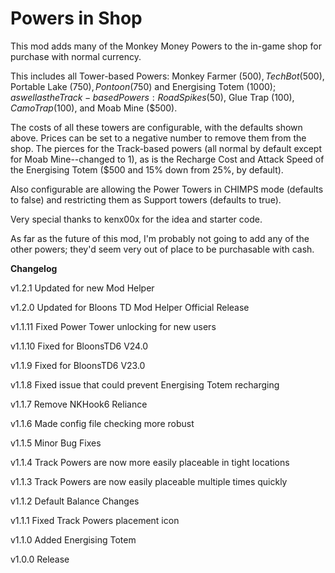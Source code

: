 # Powers in Shop

This mod adds many of the Monkey Money Powers to the in-game shop for purchase with normal currency.

This includes all Tower-based Powers: Monkey Farmer ($500), Tech Bot ($500), Portable Lake ($750), Pontoon ($750) and Energising Totem ($1000); as well as the Track-based Powers: Road Spikes ($50), Glue Trap ($100), Camo Trap ($100), and Moab Mine ($500).

The costs of all these towers are configurable, with the defaults shown above. Prices can be set to a negative number to remove them from the shop.
The pierces for the Track-based powers (all normal by default except for Moab Mine--changed to 1), as is the Recharge Cost and Attack Speed of the Energising Totem ($500 and 15% down from 25%, by default).

Also configurable are allowing the Power Towers in CHIMPS mode (defaults to false) and restricting them as Support towers (defaults to true).

Very special thanks to kenx00x for the idea and starter code.


As far as the future of this mod, I'm probably not going to add any of the other powers; they'd seem very out of place to be purchasable with cash.

**Changelog**

v1.2.1 Updated for new Mod Helper

v1.2.0 Updated for Bloons TD Mod Helper Official Release

v1.1.11 Fixed Power Tower unlocking for new users

v1.1.10 Fixed for BloonsTD6 V24.0

v1.1.9 Fixed for BloonsTD6 V23.0

v1.1.8 Fixed issue that could prevent Energising Totem recharging

v1.1.7 Remove NKHook6 Reliance

v1.1.6 Made config file checking more robust

v1.1.5 Minor Bug Fixes

v1.1.4 Track Powers are now more easily placeable in tight locations

v1.1.3 Track Powers are now easily placeable multiple times quickly

v1.1.2 Default Balance Changes

v1.1.1 Fixed Track Powers placement icon

v1.1.0 Added Energising Totem

v1.0.0 Release
